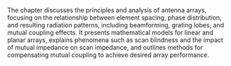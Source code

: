 The chapter discusses the principles and analysis of antenna arrays, focusing on the relationship between element spacing, phase distribution, and resulting radiation patterns, including beamforming, grating lobes, and mutual coupling effects. It presents mathematical models for linear and planar arrays, explains phenomena such as scan blindness and the impact of mutual impedance on scan impedance, and outlines methods for compensating mutual coupling to achieve desired array performance.
